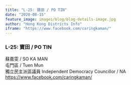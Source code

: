 ```yaml
---
title: "L-25: 寶田 / PO TIN"
date: "2020-08-15"
feature_image: images/blog/blog-details-image.jpg
author: "Hong Kong Districts Info"
iframe: "https://www.facebook.com/caringkaman/"
---
```


### L-25: 寶田 / PO TIN  
蘇嘉雯 / SO KA MAN  
屯門區 / Tuen Mun  
獨立民主派區議員 Independent Democracy Councillor / NA  
https://www.facebook.com/caringkaman/
